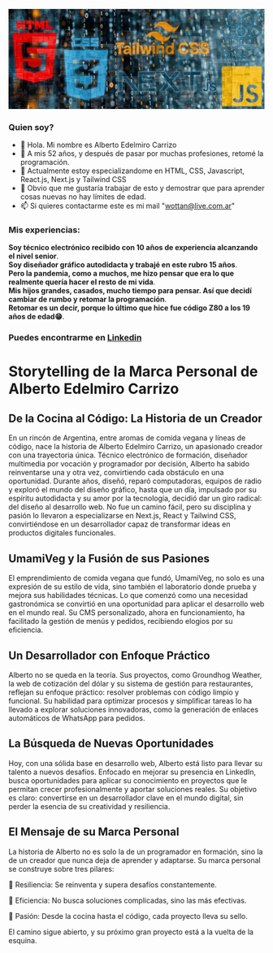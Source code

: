 ![mi imagen](/Header01.jpg)

### Quien soy?

- 👋 Hola. Mi nombre es Alberto Edelmiro Carrizo
- 👀 A mis 52 años, y después de pasar por muchas profesiones, retomé la programación.
- 🌱 Actualmente estoy especializandome en HTML, CSS, Javascript, React.js, Next.js y Tailwind CSS
- 💞️ Obvio que me gustaría trabajar de esto y demostrar que para aprender cosas nuevas no hay límites de edad.
- 📫 Si quieres contactarme este es mi mail "wottan@live.com.ar"

### Mis experiencias:

**Soy técnico electrónico recibido con 10 años de experiencia alcanzando el nivel senior**.  
**Soy diseñador gráfico autodidacta y trabajé en este rubro 15 años**.  
**Pero la pandemia, como a muchos, me hizo pensar que era lo que realmente quería hacer el resto de mi vida**.  
**Mis hijos grandes, casados, mucho tiempo para pensar. Así que decidí cambiar de rumbo y retomar la programación**.  
**Retomar es un decir, porque lo último que hice fue código Z80 a los 19 años de edad😁**.  

### Puedes encontrarme en [Linkedin](https://www.linkedin.com/in/alberto-edelmiro-carrizo-7639a186/)

# Storytelling de la Marca Personal de Alberto Edelmiro Carrizo  

## De la Cocina al Código: La Historia de un Creador  

En un rincón de Argentina, entre aromas de comida vegana y líneas de código, nace la historia de Alberto Edelmiro Carrizo, un apasionado creador con una trayectoria única. Técnico electrónico de formación, diseñador multimedia por vocación y programador por decisión, Alberto ha sabido reinventarse una y otra vez, convirtiendo cada obstáculo en una oportunidad.
Durante años, diseñó, reparó computadoras, equipos de radio y exploró el mundo del diseño gráfico, hasta que un día, impulsado por su espíritu autodidacta y su amor por la tecnología, decidió dar un giro radical: del diseño al desarrollo web. No fue un camino fácil, pero su disciplina y pasión lo llevaron a especializarse en Next.js, React y Tailwind CSS, convirtiéndose en un desarrollador capaz de transformar ideas en productos digitales funcionales.  

## UmamiVeg y la Fusión de sus Pasiones
El emprendimiento de comida vegana que fundó, UmamiVeg, no solo es una expresión de su estilo de vida, sino también el laboratorio donde prueba y mejora sus habilidades técnicas. Lo que comenzó como una necesidad gastronómica se convirtió en una oportunidad para aplicar el desarrollo web en el mundo real. Su CMS personalizado, ahora en funcionamiento, ha facilitado la gestión de menús y pedidos, recibiendo elogios por su eficiencia.  

## Un Desarrollador con Enfoque Práctico
Alberto no se queda en la teoría. Sus proyectos, como Groundhog Weather, la web de cotización del dólar y su sistema de gestión para restaurantes, reflejan su enfoque práctico: resolver problemas con código limpio y funcional. Su habilidad para optimizar procesos y simplificar tareas lo ha llevado a explorar soluciones innovadoras, como la generación de enlaces automáticos de WhatsApp para pedidos.  

## La Búsqueda de Nuevas Oportunidades
Hoy, con una sólida base en desarrollo web, Alberto está listo para llevar su talento a nuevos desafíos. Enfocado en mejorar su presencia en LinkedIn, busca oportunidades para aplicar su conocimiento en proyectos que le permitan crecer profesionalmente y aportar soluciones reales. Su objetivo es claro: convertirse en un desarrollador clave en el mundo digital, sin perder la esencia de su creatividad y resiliencia.  

## El Mensaje de su Marca Personal
La historia de Alberto no es solo la de un programador en formación, sino la de un creador que nunca deja de aprender y adaptarse. Su marca personal se construye sobre tres pilares:  

🔹 Resiliencia: Se reinventa y supera desafíos constantemente.  

🔹 Eficiencia: No busca soluciones complicadas, sino las más efectivas.  

🔹 Pasión: Desde la cocina hasta el código, cada proyecto lleva su sello.  

El camino sigue abierto, y su próximo gran proyecto está a la vuelta de la esquina.



